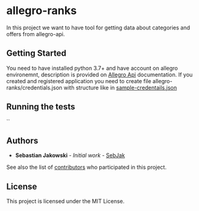 # allegro-ranks

In this project we want to have tool for getting data about categories and offers from allegro-api.

## Getting Started

You need to have installed python 3.7+ and have account on allegro environemnt, description is provided on [Allegro Api](https://developer.allegro.pl/auth/) documentation.
If you created and registered application you need to create file allegro-ranks/credentials.json with structure like in [sample-credentails.json](sample/credentials.json.sample)


## Running the tests

``

## Authors

* **Sebastian Jakowski** - *Initial work* - [SebJak](https://github.com/SebJak)

See also the list of [contributors](https://github.com/SebJak/allegro-ranks/contributors) who participated in this project.

## License

This project is licensed under the MIT License.
